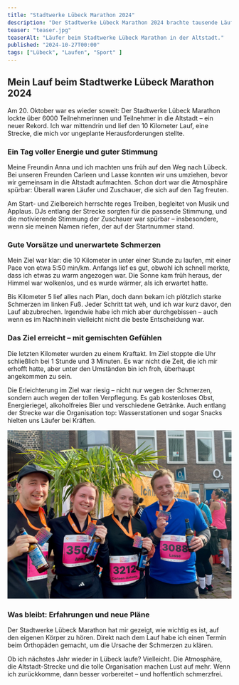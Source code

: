 ```yaml
---
title: "Stadtwerke Lübeck Marathon 2024"
description: "Der Stadtwerke Lübeck Marathon 2024 brachte tausende Läufer in die Altstadt.  Trotz Fußschmerzen war es ein schöner Lauf – mit großartiger Stimmung und perfekter Organisation."
teaser: "teaser.jpg"
teaserAlt: "Läufer beim Stadtwerke Lübeck Marathon in der Altstadt."
published: "2024-10-27T00:00"
tags: ["Lübeck", "Laufen", "Sport" ]
---
```

## Mein Lauf beim Stadtwerke Lübeck Marathon 2024

Am 20. Oktober war es wieder soweit: Der Stadtwerke Lübeck Marathon lockte über 6000 Teilnehmerinnen und Teilnehmer in
die Altstadt – ein neuer Rekord. Ich war mittendrin und lief den 10 Kilometer Lauf, eine Strecke, die mich vor ungeplante
Herausforderungen stellte.

### Ein Tag voller Energie und guter Stimmung

Meine Freundin Anna und ich machten uns früh auf den Weg nach Lübeck. Bei unseren Freunden Carleen und Lasse konnten wir
uns umziehen, bevor wir gemeinsam in die Altstadt aufmachten. Schon dort war die Atmosphäre spürbar: Überall waren
Läufer und Zuschauer, die sich auf den Tag freuten.

Am Start- und Zielbereich herrschte reges Treiben, begleitet von Musik und Applaus. DJs entlang der Strecke sorgten für
die passende Stimmung, und die motivierende Stimmung der Zuschauer war spürbar – insbesondere, wenn sie meinen Namen
riefen, der auf der Startnummer stand.

### Gute Vorsätze und unerwartete Schmerzen

Mein Ziel war klar: die 10 Kilometer in unter einer Stunde zu laufen, mit einer Pace von etwa 5:50 min/km. Anfangs lief
es gut, obwohl ich schnell merkte, dass ich etwas zu warm angezogen war. Die Sonne kam früh heraus, der Himmel war
wolkenlos, und es wurde wärmer, als ich erwartet hatte.

Bis Kilometer 5 lief alles nach Plan, doch dann bekam ich plötzlich starke Schmerzen im linken Fuß. Jeder Schritt tat
weh, und ich war kurz davor, den Lauf abzubrechen. Irgendwie habe ich mich aber durchgebissen – auch wenn es im
Nachhinein vielleicht nicht die beste Entscheidung war.

### Das Ziel erreicht – mit gemischten Gefühlen

Die letzten Kilometer wurden zu einem Kraftakt. Im Ziel stoppte die Uhr schließlich bei 1 Stunde und 3 Minuten. Es war
nicht die Zeit, die ich mir erhofft hatte, aber unter den Umständen bin ich froh, überhaupt angekommen zu sein.

Die Erleichterung im Ziel war riesig – nicht nur wegen der Schmerzen, sondern auch wegen der tollen Verpflegung. Es gab
kostenloses Obst, Energieriegel, alkoholfreies Bier und verschiedene Getränke. Auch entlang der Strecke war die
Organisation top: Wasserstationen und sogar Snacks hielten uns Läufer bei Kräften.

![Ich, Anna, Carleen und Lasse](./gruppenfoto.jpg "Ich, Anna, Carleen und Lasse.")

### Was bleibt: Erfahrungen und neue Pläne

Der Stadtwerke Lübeck Marathon hat mir gezeigt, wie wichtig es ist, auf den eigenen Körper zu hören. Direkt nach dem
Lauf habe ich einen Termin beim Orthopäden gemacht, um die Ursache der Schmerzen zu klären.

Ob ich nächstes Jahr wieder in Lübeck laufe? Vielleicht. Die Atmosphäre, die Altstadt-Strecke und die tolle Organisation
machen Lust auf mehr. Wenn ich zurückkomme, dann besser vorbereitet – und hoffentlich schmerzfrei.
